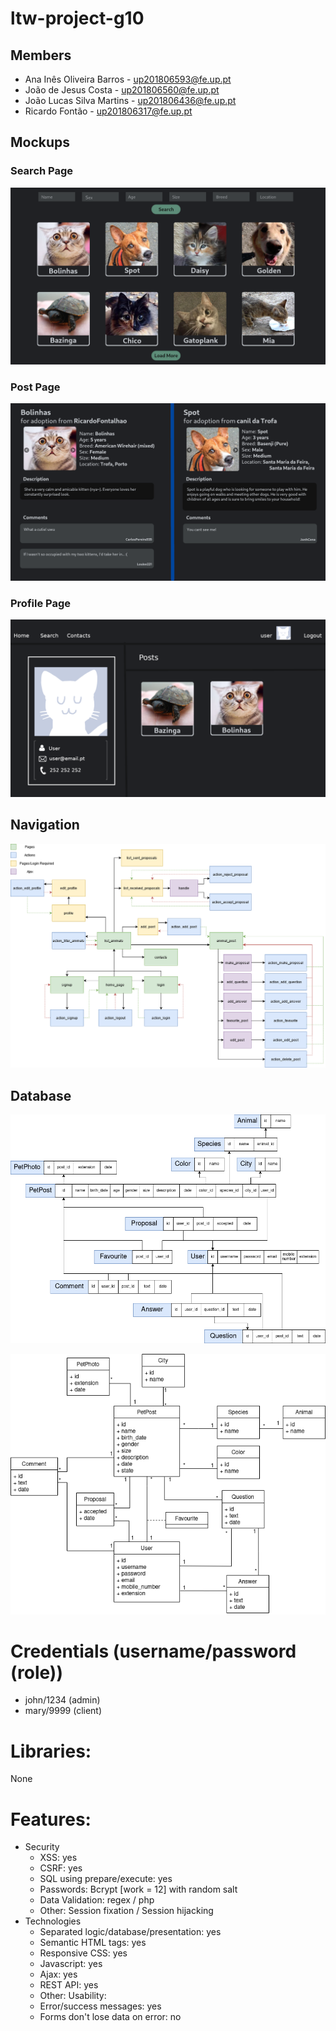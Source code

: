 # ltw-project-g10

## Members

- Ana Inês Oliveira Barros - up201806593@fe.up.pt
- João de Jesus Costa - up201806560@fe.up.pt
- João Lucas Silva Martins - up201806436@fe.up.pt
- Ricardo Fontão - up201806317@fe.up.pt

## Mockups

### Search Page

![Main list interface](/documentation/mockups/list.png)

### Post Page

![Pet post page](/documentation/mockups/petPage.png)

### Profile Page

![Profile page](/documentation/mockups/profilePage.png)

## Navigation

![Navigation Diagram](/documentation/navigation_diagram.png)

## Database

![Relational SQLite](/documentation/database_relational.png)

![UML](/documentation/uml.png)

# Credentials (username/password (role))
 - john/1234 (admin)
 - mary/9999 (client)

# Libraries:
None

# Features:
 - Security
     - XSS: yes
     - CSRF: yes
     - SQL using prepare/execute: yes
     - Passwords: Bcrypt [work = 12] with random salt
     - Data Validation: regex / php
     - Other: Session fixation / Session hijacking
 - Technologies
     - Separated logic/database/presentation: yes
     - Semantic HTML tags: yes
     - Responsive CSS: yes
     - Javascript: yes
     - Ajax: yes
     - REST API: yes
     - Other: 
  Usability:
     - Error/success messages: yes
     - Forms don't lose data on error: no

